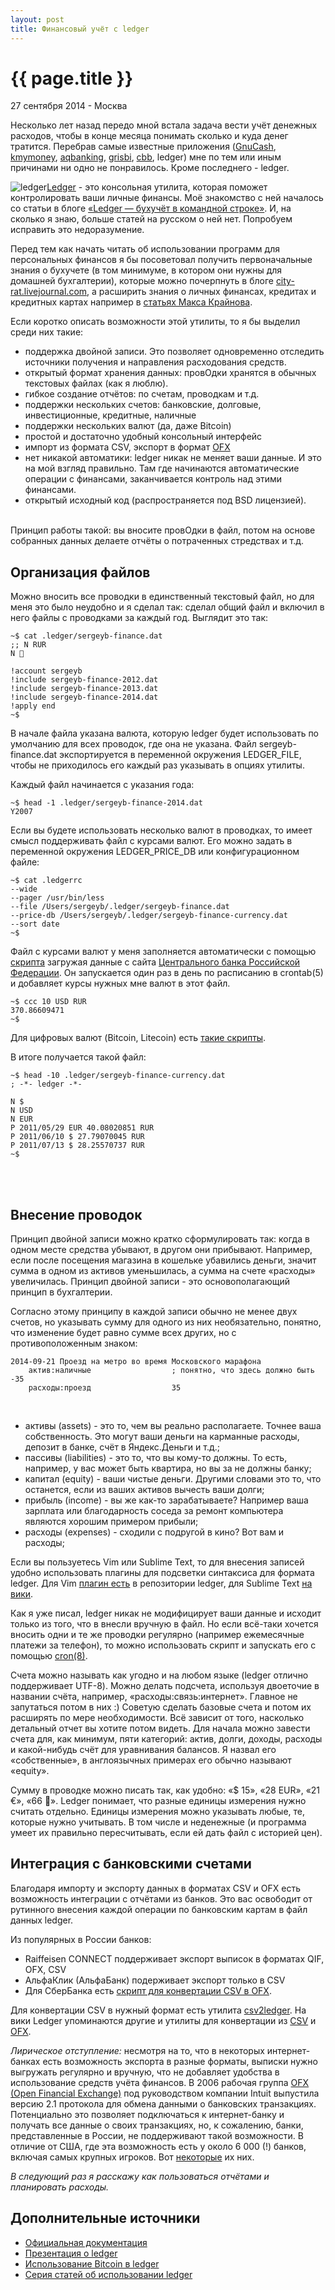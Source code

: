 ```yaml
---
layout: post
title: Финансовый учёт с ledger
---
```


{{ page.title }}
================

<p class="meta">27 сентября 2014 - Москва</p>

Несколько лет назад передо мной встала задача вести учёт денежных
расходов, чтобы в конце месяца понимать сколько и куда денег тратится.
Перебрав самые известные приложения ([GnuCash](http://www.gnucash.org),
[kmymoney](http://kmymoney2.sourceforge.net/),
[aqbanking](http://www.aquamaniac.de/sites/aqbanking/), [grisbi](http://www.grisbi.org),
[cbb](http://gna.org/projects/cbb/), ledger) мне по тем или иным причинами ни одно не понравилось.
Кроме последнего - ledger.

<img src="http://blog.bronevichok.ru/images/russian_ruble.png" alt="ledger" style="float:left">
<!-- http://assets.knowledge.allianz.com/img/behavioral_finance_money_mistakes_rtr22oov_ah_55316.jpg -->

[Ledger](http://www.ledger-cli.org) - это консольная утилита, которая поможет контролировать ваши личные финансы.
Моё знакомство с ней началось со статьи в блоге
[«Ledger — бухучёт в командной строке»](http://s.arboreus.com/2009/05/personal-accounting-in-command-line.html).
И, на сколько я знаю, больше статей на русском о ней нет. Попробуем исправить это недоразумение.

Перед тем как начать читать об использовании программ для персональных финансов
я бы посоветовал получить первоначальные знания о бухучете
(в том минимуме, в котором они нужны для домашней бухгалтерии), которые
можно почерпнуть в блоге <a href="http://city-rat.livejournal.com/tag/бухучет">city-rat.livejournal.com</a>,
а расширить знания о личных финансах, кредитах и кредитных картах например в
[статьях Макса Крайнова](http://www.kraynov.com/personal-finance/).

Если коротко описать возможности этой утилиты, то я бы выделил среди них такие:

- поддержка двойной записи. Это позволяет одновременно отследить
источники получения и направления расходования средств.
- открытый формат хранения данных: провОдки хранятся
в обычных текстовых файлах (как я люблю).
- гибкое создание отчётов: по счетам, проводкам и т.д.
- поддержки нескольких счетов: банковские, долговые, инвестиционные, кредитные, наличные
- поддержки нескольких валют (да, даже Bitcoin)
- простой и достаточно удобный консольный интерфейс
- импорт из формата CSV, экспорт в формат [OFX](http://en.wikipedia.org/wiki/Open_Financial_Exchange)
- нет никакой автоматики: ledger никак не меняет ваши данные.
И это на мой взгляд правильно. Там где начинаются автоматические операции с финансами,
заканчивается контроль над этими финансами.
- открытый исходный код (распространяется под BSD лицензией).
<br><br>

Принцип работы такой: вы вносите провОдки в файл, потом на основе собранных данных
делаете отчёты о потраченных стредствах и т.д.

## Организация файлов

Можно вносить все проводки в единственный текстовый файл, но для меня
это было неудобно и я сделал так:
сделал общий файл и включил в него файлы с проводками за каждый год.
Выглядит это так:

	~$ cat .ledger/sergeyb-finance.dat
	;; N RUR
	N ⃋

	!account sergeyb
	!include sergeyb-finance-2012.dat
	!include sergeyb-finance-2013.dat
	!include sergeyb-finance-2014.dat
	!apply end
	~$

В начале файла указана валюта, которую ledger будет использовать по умолчанию
для всех проводок, где она не указана.
Файл sergeyb-finance.dat экспортируется в переменной окружения LEDGER_FILE,
чтобы не приходилось его каждый раз указывать в опциях утилиты.

Каждый файл начинается с указания года:

	~$ head -1 .ledger/sergeyb-finance-2014.dat
	Y2007

Если вы будете использовать несколько валют в проводках, то имеет смысл
поддерживать файл с курсами валют. Его можно задать в переменной окружения
LEDGER_PRICE_DB или конфигурационном файле:

	~$ cat .ledgerrc
	--wide
	--pager /usr/bin/less
	--file /Users/sergeyb/.ledger/sergeyb-finance.dat
	--price-db /Users/sergeyb/.ledger/sergeyb-finance-currency.dat
	--sort date
	~$

Файл с курсами валют у меня заполняется автоматически с помощью
[скрипта](https://gist.github.com/ligurio/d6c7ebd6660b81363bde)
загружая данные с сайта [Центрального банка Российской Федерации](http://cbr.ru).
Он запускается один раз в день по расписанию в crontab(5)
и добавляет курсы нужных мне валют в этот файл.

	~$ ccc 10 USD RUR
	370.86609471
	~$

Для цифровых валют (Bitcoin, Litecoin) есть [такие скрипты](https://github.com/toddfries/ledger-commodities).

В итоге получается такой файл:

	~$ head -10 .ledger/sergeyb-finance-currency.dat
	; -*- ledger -*-

	N $
	N USD
	N EUR
	P 2011/05/29 EUR 40.08020851 RUR
	P 2011/06/10 $ 27.79070045 RUR
	P 2011/07/13 $ 28.25570737 RUR
	~$
<br><br>


## Внесение проводок

Принцип двойной записи можно кратко cформулировать так:
когда в одном месте средства убывают, в другом они прибывают.
Например, если после посещения магазина в кошельке убавились деньги, значит
сумма в одном из активов уменьшилась, а сумма на счете «расходы» увеличилась.
Принцип двойной записи - это основополагающий принцип в бухгалтерии.

Согласно этому принципу в каждой записи обычно не менее двух счетов,
но указывать сумму для одного из них необязательно, понятно,
что изменение будет равно сумме всех других, но с противоположенным знаком:

	2014-09-21 Проезд на метро во время Московского марафона
		актив:наличные					; понятно, что здесь должно быть -35
		расходы:проезд					35
<br>

<!--
Двойная запись
Балансовое уравнение является основой системы двойных записей:
для каждого изменения значения счета в одной части уравнения должно
быть и изменение значения соответствующего счета в другой части уравнения.
Этот принцип называется принцип баланса и является основным
в работе GnuCash и других систем счета финансов, использующих
систему двойной записи. Выполняя операцию в таких системах вы всегда
работаете как минимум с двумя счетами, поскольку это является
обязательным условием для сохранения баланса.
-->

* активы (assets) - это то, чем вы реально располагаете. Точнее  ваша собственность.
Это могут ваши деньги на карманные расходы, депозит в банке, счёт в Яндекс.Деньги и т.д.;
* пассивы (liabilities) - это то, что вы кому-то должны.
То есть, например, у вас может быть квартира, но вы за не должны банку;
* капитал (equity) - ваши чистые деньги. Другими словами это то,
что останется, если из ваших активов вычесть ваши долги;
* прибыль (income) - вы же как-то зарабатываете? Например ваша зарплата
или благодарность соседа за ремонт компьютера являются хорошим примером прибыли;
* расходы (expenses) - сходили с подругой в кино? Вот вам и расходы;

Если вы пользуетесь Vim или Sublime Text,
то для внесения записей удобно использовать плагины для подсветки синтаксиса для формата ledger.
Для Vim [плагин есть](https://github.com/ledger/vim-ledger/blob/master/syntax/ledger.vim)
в репозитории ledger, для Sublime Text [на вики](https://github.com/ledger/ledger/wiki/Using-Sublime-Text).

Как я уже писал, ledger никак не модифицирует ваши данные и исходит
только из того, что в внесли вручную в файл.
Но если всё-таки хочется вносить одни и те же проводки регулярно
(например ежемесячные платежи за телефон), то можно использовать скрипт и запускать его
с помощью [cron(8)](http://www.openbsd.org/cgi-bin/man.cgi/OpenBSD-current/man8/cron.8?query=cron&sec=8).

Счета можно называть как угодно и на любом языке (ledger отлично поддерживает UTF-8).
Можно делать подсчета, используя двоеточие в названии счёта, например, «расходы:связь:интернет».
Главное не запутаться потом в них :) Советую сделать базовые счета и потом
их расширять по мере необходимости. Всё зависит от того, насколько детальный отчет вы хотите потом видеть.
Для начала можно завести счета для, как минимум, пяти категорий:
актив, долги, доходы, расходы и какой-нибудь счёт для уравнивания балансов.
Я назвал его «собственные», в англоязычных примерах его обычно называют «equity».

Сумму в проводке можно писать так, как удобно: «$ 15», «28 EUR», «21 €», «66 ⃋».
Ledger понимает, что разные единицы измерения нужно считать отдельно.
Единицы измерения можно указывать любые, те, которые нужно учитывать.
В том числе и неденежные (и программа умеет их правильно пересчитывать,
если ей дать файл с историей цен).

## Интеграция с банковскими счетами

Благодаря импорту и экспорту данных в форматах CSV и OFX
есть возможность интеграции с отчётами из банков.
Это вас освободит от рутинного внесения каждой операции по банковским картам
в файл данных ledger.

Из популярных в России банков:

- Raiffeisen CONNECT поддерживает экспорт выписок в форматах QIF, OFX, CSV
- АльфаКлик (АльфаБанк) подерживает экспорт только в CSV
- Для СберБанка есть [скрипт для конвертации CSV в OFX](https://gitorious.org/sb2ofx).

Для конвертации CSV в нужный формат есть утилита [csv2ledger](https://launchpad.net/csv2ledger).
На вики Ledger упоминаются другие и утилиты для конвертации из
[CSV](https://github.com/ledger/ledger/wiki/CSV-Import)
и [OFX](https://github.com/ledger/ledger/wiki/OFX-Import).

_Лирическое отступление:_ несмотря на то, что в некоторых интернет-банках
есть возможность экспорта в разные форматы, выписки нужно выгружать регулярно и вручную,
что не добавляет удобства в использование средств учёта финансов.
В 2006 рабочая группа [OFX (Open Financial Exchange)](http://www.ofx.net/) под руководством
компании Intuit выпустила версию 2.1 протокола для обмена данными
о банковских транзакциях. Потенциально это позволяет подключаться к
интернет-банку и получать все данные о своих транзакциях, но, к сожалению,
банки, представленные в России, не поддерживают такой возможности.
В отличие от США, где эта возможность есть у около 6 000 (!) банков, включая
самых крупных игроков. Вот [некоторые](http://wiki.gnucash.org/wiki/OFX_Direct_Connect_Bank_Settings) их них.
<!-- http://habrahabr.ru/post/129721/ -->

_В следующий раз я расскажу как пользоваться отчётами и планировать
расходы._
<br>

## Дополнительные источники

- [Официальная документация](http://www.ledger-cli.org/docs.html)
- [Презентация о ledger](http://matthewturland.com/slides/ledger-stats/)
- [Использование Bitcoin в ledger](http://www.reddit.com/r/Bitcoin/comments/155gw5/heres_how_you_use_ledger_to_account_for_bitcoin/)
- [Серия статей об использовании ledger](http://matthewturland.com/category/ledger/)

<br>
